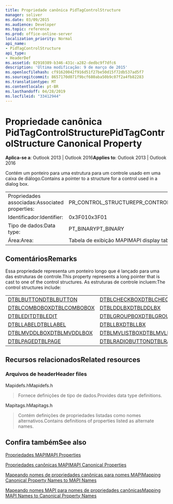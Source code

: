 ```yaml
---
title: Propriedade canônica PidTagControlStructure
manager: soliver
ms.date: 03/09/2015
ms.audience: Developer
ms.topic: reference
ms.prod: office-online-server
localization_priority: Normal
api_name:
- PidTagControlStructure
api_type:
- HeaderDef
ms.assetid: 02910389-b346-431c-a282-dedbc9f7dfc6
description: 'Última modificação: 9 de março de 2015'
ms.openlocfilehash: cf91620042f916d51f27be50d15f72db537ad5f7
ms.sourcegitcommit: 8657170d071f9bcf680aba50b9c07f2a4fb82283
ms.translationtype: MT
ms.contentlocale: pt-BR
ms.lasthandoff: 04/28/2019
ms.locfileid: "33412944"
---
```

# <a name="pidtagcontrolstructure-canonical-property"></a><span data-ttu-id="cdd74-103">Propriedade canônica PidTagControlStructure</span><span class="sxs-lookup"><span data-stu-id="cdd74-103">PidTagControlStructure Canonical Property</span></span>

  
  
<span data-ttu-id="cdd74-104">**Aplica-se a**: Outlook 2013 | Outlook 2016</span><span class="sxs-lookup"><span data-stu-id="cdd74-104">**Applies to**: Outlook 2013 | Outlook 2016</span></span> 
  
<span data-ttu-id="cdd74-105">Contém um ponteiro para uma estrutura para um controle usado em uma caixa de diálogo.</span><span class="sxs-lookup"><span data-stu-id="cdd74-105">Contains a pointer to a structure for a control used in a dialog box.</span></span> 
  
|||
|:-----|:-----|
|<span data-ttu-id="cdd74-106">Propriedades associadas:</span><span class="sxs-lookup"><span data-stu-id="cdd74-106">Associated properties:</span></span>  <br/> |<span data-ttu-id="cdd74-107">PR_CONTROL_STRUCTURE</span><span class="sxs-lookup"><span data-stu-id="cdd74-107">PR_CONTROL_STRUCTURE</span></span>  <br/> |
|<span data-ttu-id="cdd74-108">Identificador:</span><span class="sxs-lookup"><span data-stu-id="cdd74-108">Identifier:</span></span>  <br/> |<span data-ttu-id="cdd74-109">0x3F01</span><span class="sxs-lookup"><span data-stu-id="cdd74-109">0x3F01</span></span>  <br/> |
|<span data-ttu-id="cdd74-110">Tipo de dados:</span><span class="sxs-lookup"><span data-stu-id="cdd74-110">Data type:</span></span>  <br/> |<span data-ttu-id="cdd74-111">PT_BINARY</span><span class="sxs-lookup"><span data-stu-id="cdd74-111">PT_BINARY</span></span>  <br/> |
|<span data-ttu-id="cdd74-112">Área:</span><span class="sxs-lookup"><span data-stu-id="cdd74-112">Area:</span></span>  <br/> |<span data-ttu-id="cdd74-113">Tabela de exibição MAPI</span><span class="sxs-lookup"><span data-stu-id="cdd74-113">MAPI display table</span></span>  <br/> |
   
## <a name="remarks"></a><span data-ttu-id="cdd74-114">Comentários</span><span class="sxs-lookup"><span data-stu-id="cdd74-114">Remarks</span></span>

<span data-ttu-id="cdd74-115">Essa propriedade representa um ponteiro longo que é lançado para uma das estruturas de controle.</span><span class="sxs-lookup"><span data-stu-id="cdd74-115">This property represents a long pointer that is cast to one of the control structures.</span></span> <span data-ttu-id="cdd74-116">As estruturas de controle incluem:</span><span class="sxs-lookup"><span data-stu-id="cdd74-116">The control structures include:</span></span>
  
|||
|:-----|:-----|
|[<span data-ttu-id="cdd74-117">DTBLBUTTON</span><span class="sxs-lookup"><span data-stu-id="cdd74-117">DTBLBUTTON</span></span>](dtblbutton.md) <br/> |[<span data-ttu-id="cdd74-118">DTBLCHECKBOX</span><span class="sxs-lookup"><span data-stu-id="cdd74-118">DTBLCHECKBOX</span></span>](dtblcheckbox.md) <br/> |
|[<span data-ttu-id="cdd74-119">DTBLCOMBOBOX</span><span class="sxs-lookup"><span data-stu-id="cdd74-119">DTBLCOMBOBOX</span></span>](dtblcombobox.md) <br/> |[<span data-ttu-id="cdd74-120">DTBLDDLBX</span><span class="sxs-lookup"><span data-stu-id="cdd74-120">DTBLDDLBX</span></span>](dtblddlbx.md) <br/> |
|[<span data-ttu-id="cdd74-121">DTBLEDIT</span><span class="sxs-lookup"><span data-stu-id="cdd74-121">DTBLEDIT</span></span>](dtbledit.md) <br/> |[<span data-ttu-id="cdd74-122">DTBLGROUPBOX</span><span class="sxs-lookup"><span data-stu-id="cdd74-122">DTBLGROUPBOX</span></span>](dtblgroupbox.md) <br/> |
|[<span data-ttu-id="cdd74-123">DTBLLABEL</span><span class="sxs-lookup"><span data-stu-id="cdd74-123">DTBLLABEL</span></span>](dtbllabel.md) <br/> |[<span data-ttu-id="cdd74-124">DTBLLBX</span><span class="sxs-lookup"><span data-stu-id="cdd74-124">DTBLLBX</span></span>](dtbllbx.md) <br/> |
|[<span data-ttu-id="cdd74-125">DTBLMVDDLBOX</span><span class="sxs-lookup"><span data-stu-id="cdd74-125">DTBLMVDDLBOX</span></span>](dtblmvddlbox.md) <br/> |[<span data-ttu-id="cdd74-126">DTBLMVLISTBOX</span><span class="sxs-lookup"><span data-stu-id="cdd74-126">DTBLMVLISTBOX</span></span>](dtblmvlistbox.md) <br/> |
|[<span data-ttu-id="cdd74-127">DTBLPAGE</span><span class="sxs-lookup"><span data-stu-id="cdd74-127">DTBLPAGE</span></span>](dtblpage.md) <br/> |[<span data-ttu-id="cdd74-128">DTBLRADIOBUTTON</span><span class="sxs-lookup"><span data-stu-id="cdd74-128">DTBLRADIOBUTTON</span></span>](dtblradiobutton.md) <br/> |
   
## <a name="related-resources"></a><span data-ttu-id="cdd74-129">Recursos relacionados</span><span class="sxs-lookup"><span data-stu-id="cdd74-129">Related resources</span></span>

### <a name="header-files"></a><span data-ttu-id="cdd74-130">Arquivos de header</span><span class="sxs-lookup"><span data-stu-id="cdd74-130">Header files</span></span>

<span data-ttu-id="cdd74-131">Mapidefs.h</span><span class="sxs-lookup"><span data-stu-id="cdd74-131">Mapidefs.h</span></span>
  
> <span data-ttu-id="cdd74-132">Fornece definições de tipo de dados.</span><span class="sxs-lookup"><span data-stu-id="cdd74-132">Provides data type definitions.</span></span>
    
<span data-ttu-id="cdd74-133">Mapitags.h</span><span class="sxs-lookup"><span data-stu-id="cdd74-133">Mapitags.h</span></span>
  
> <span data-ttu-id="cdd74-134">Contém definições de propriedades listadas como nomes alternativos.</span><span class="sxs-lookup"><span data-stu-id="cdd74-134">Contains definitions of properties listed as alternate names.</span></span>
    
## <a name="see-also"></a><span data-ttu-id="cdd74-135">Confira também</span><span class="sxs-lookup"><span data-stu-id="cdd74-135">See also</span></span>



[<span data-ttu-id="cdd74-136">Propriedades MAPI</span><span class="sxs-lookup"><span data-stu-id="cdd74-136">MAPI Properties</span></span>](mapi-properties.md)
  
[<span data-ttu-id="cdd74-137">Propriedades canônicas MAPI</span><span class="sxs-lookup"><span data-stu-id="cdd74-137">MAPI Canonical Properties</span></span>](mapi-canonical-properties.md)
  
[<span data-ttu-id="cdd74-138">Mapeando nomes de propriedades canônicas para nomes MAPI</span><span class="sxs-lookup"><span data-stu-id="cdd74-138">Mapping Canonical Property Names to MAPI Names</span></span>](mapping-canonical-property-names-to-mapi-names.md)
  
[<span data-ttu-id="cdd74-139">Mapeando nomes MAPI para nomes de propriedades canônicas</span><span class="sxs-lookup"><span data-stu-id="cdd74-139">Mapping MAPI Names to Canonical Property Names</span></span>](mapping-mapi-names-to-canonical-property-names.md)

